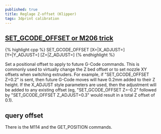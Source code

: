 ```yaml
---
published: true
title: Reglage Z-offset (Klipper)
tags: 3dprint calibration
---
```

## [SET_GCODE_OFFSET or **M206** trick](https://github.com/KevinOConnor/klipper/issues/179)

{% highlight cpp %}
SET_GCODE_OFFSET [X=<pos>|X_ADJUST=<adjust>] [Y=<pos>|Y_ADJUST=<adjust>] [Z=<pos>|Z_ADJUST=<adjust>]
{% endhighlight %}
  
Set a positional offset to apply to future G-Code commands. This is commonly used to virtually change the Z bed offset or to set nozzle XY offsets when switching extruders. For example, if "SET_GCODE_OFFSET Z=0.2" is sent, then future G-Code moves will have 0.2mm added to their Z height. If the X_ADJUST style parameters are used, then the adjustment will be added to any existing offset (eg, "SET_GCODE_OFFSET Z=-0.2" followed by "SET_GCODE_OFFSET Z_ADJUST=0.3" would result in a total Z offset of 0.1).

## query offset 

There is the M114 and the GET_POSITION commands.